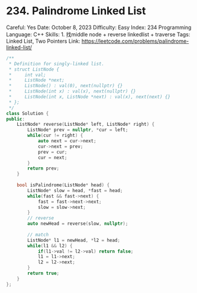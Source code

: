 # 234. Palindrome Linked List

Careful: Yes
Date: October 8, 2023
Difficulty: Easy
Index: 234
Programming Language: C++
Skills: 1. 找middle node + reverse linkedlist + traverse
Tags: Linked List, Two Pointers
Link: https://leetcode.com/problems/palindrome-linked-list/

```cpp
/**
 * Definition for singly-linked list.
 * struct ListNode {
 *     int val;
 *     ListNode *next;
 *     ListNode() : val(0), next(nullptr) {}
 *     ListNode(int x) : val(x), next(nullptr) {}
 *     ListNode(int x, ListNode *next) : val(x), next(next) {}
 * };
 */
class Solution {
public:
    ListNode* reverse(ListNode* left, ListNode* right) {
        ListNode* prev = nullptr, *cur = left;
        while(cur != right) {
            auto next = cur->next;
            cur->next = prev;
            prev = cur;
            cur = next;
        }
        return prev;
    }
    
    bool isPalindrome(ListNode* head) {
        ListNode* slow = head, *fast = head;
        while(fast && fast->next) {
            fast = fast->next->next;
            slow = slow->next;
        }
        // reverse
        auto newHead = reverse(slow, nullptr);
        
        // match
        ListNode* l1 = newHead, *l2 = head;
        while(l1 && l2) {
            if(l1->val != l2->val) return false;
            l1 = l1->next;
            l2 = l2->next;
        }
        return true;
    }
};
```
